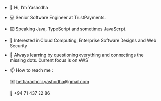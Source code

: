 - 👋  Hi, I’m Yashodha
- :computer:  Senior Software Engineer at TrustPayments.
- :keyboard:  Speaking Java, TypeScript and sometimes JavaScript. 
- 👀  Interested in Cloud Computing, Enterprise Software Designs and Web Security
- 🌱  Always learning by questioning everything and connectings the missing dots. Current focus is on AWS
- 📫  How to reach me :

  :envelope: hettiarachchi.yashodha@gmail.com
  
  :iphone: +94 71 437 22 86
  

<!---
yashodhah/yashodhah is a ✨ special ✨ repository because its `README.md` (this file) appears on your GitHub profile.
You can click the Preview link to take a look at your changes.
--->

